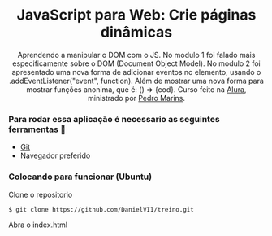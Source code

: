 <h1 align="center">JavaScript para Web: Crie páginas dinâmicas</h1>
<p align="center">
    Aprendendo a manipular o DOM com o JS. No modulo 1 foi falado mais especificamente sobre o DOM (Document Object Model). No modulo 2 foi apresentado uma nova forma de adicionar eventos no elemento, usando o .addEventListener("event", function). Além de mostrar uma nova forma para mostrar funções anonima, que é: () => {cod}.
    Curso feito na <a href="https://cursos.alura.com.br/">Alura</a>, ministrado por
    <a href="https://www.linkedin.com/in/pedromarins/">Pedro Marins</a>.
</p>

### Para rodar essa aplicação é necessario as seguintes ferramentas :bookmark_tabs:

<ul>
    <li><a href="https://git-scm.com">Git</a></li>
    <li>Navegador preferido</li>
</ul>



### Colocando para funcionar (Ubuntu)

<P>Clone o repositorio</p>

```bash
$ git clone https://github.com/DanielVII/treino.git
```

<p>Abra o index.html</p>


